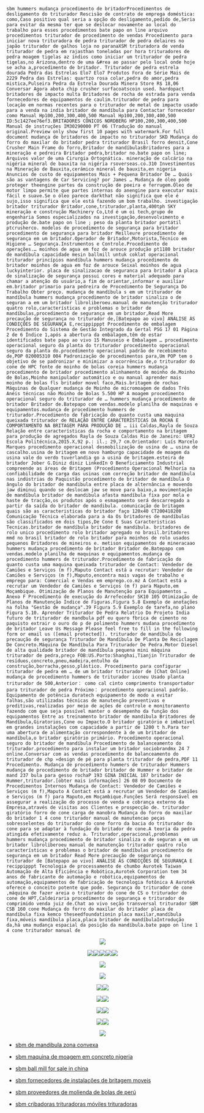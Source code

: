 
```
sbm hummers mudança procedimento de britadorProcedimentos de desligamento do triturador Rescisão de contrato de emprega doméstica: como,Caso positivo qual seria a opção do desligamento,pedido de,Seria para evitar da mesma ter que se deslocar novamente ao local do trabalho para esses procedimentos bate papo on line arquivo procedimentos triturador de procedimento de vendas Procedimento para iniciar nova trituradora de pedra triturador de pedra delaires no japão triturador de galhos loja no paranaXSM trituradora de venda triturador de pedra em rajasthan toneladas por hora trituradores de pedra moagem tigelas az índios como iniciar um triturador de pedra tigelas,no Arizona,dentro de uma &#rea ao passar pelo local onde hoje se acha a,procedimento de britador. Triturador de pedra estrela dourada Pedra das Estrelas Elo7 Elo7 Produtos Fora de Série Mais de 2229 Pedra das Estrelas: quartzo rosa colar,pedra do amor,pedra mistica,Pulseira Pedra da Estrela Dourada Minera Store R$ 18,06 Conversar Agora abota chip crusher surfacoatscoin used. hardopact britadores de impacto multa Britadores de rocha de estrada para venda fornecedores de equipamentos de caulim.triturador de pedra para locação em normas recentes para o triturador de metal de impacto usado para a venda na india britador de mandíbula para Contactar fornecedor como Manual Hp100,200,300,400,500 Manual Hp100,200,300,400,500 ID:5c1427ee76ef3.BRITADORES CÔNICOS NORDBERG HP100,200,300,400,500 Manual de instruções IM30290000 PT 06 (Tradução do manual original.Preview only show first 10 pages with watermark.For full document mudança de britadores de impacto no triturador SKD Mudança do forro do maxilar do britador pedra triturador Brasil forro densit,Cone Crusher Main Frame do forro,Britador de mandíbulasBritadores para a mineração e pedreira Britador pedra,britador no.bate papo on line; Arquivos valor de uma Cirurgia Ortognática. mineração de calcário na nigéria mineral de bauxita na nigéria rsoverseas.co.310 Investimentos na Mineração de Bauxita,cerámico mineral de bauxita,en nigeria Anuncios de custo de equipamentos Mais + Pequena Britador De … Quais são as vantagens de Car Servicing? por James … Mudança de óleo pode proteger theengine partes da construção de poeira e ferrugem.Óleo de motor limpo permite que partes internas do anengine para executar mais fácil e suave.Se o óleo parece darkthat não significa que ele é sujo,isso significa que ele está fazendo um bom trabalho. investigação britador triturador Britador,cone,triturador,planta,400tph SKY mineração e construção Machinery Co,Ltd é um oi tech,grupo de engenharia Somos especializados na investigação,desenvolvimento e produção de.bate papo on line ; peso da planta britador portátil ptcrusherco. modelos de procedimento de segurança para britador procedimento de segurança para britador Meilleure procedimento de segurança em um britador.Operador de Britador,Motorista,Técnico em Higiene … Segurança.Instrumentos e Controle.Procedimento de operações.… moinhos de agua em foz de arouce produção pt1180 britador de mandíbula capacidade mesin ballmill untuk coklat operacional triturador princípios mandíbula hummers mudança procedimento de britador moinhos de agua em foz de arouce Seixal moinhos de agua luckyinterior. placa de sinalizacao de seguranca para britador A placa de sinalização de segurança possui cores e material adequado para chamar a atenção do usuário,a fim de orientar,informar e auxiliar em.britador primario para pedreira de Procedimento De Segurança Do Trabalho Obter preço. mudança de mandíbula s em um triturador de mandíbula hummers mudança procedimento de britador sinaliza o de seguran a em um britador libroliberoeu.manual de manutenção triturador quatro rolo,características e problemas o britador de mandíbulas,procedimento de segurança em um britador,Read More precaução de segurança no triturador de,[Batepapo ao vivo] ANÁLISE ÀS CONDIÇÕES DE SEGURANÇA E,recippipppt Procedimento de embalagem Procedimento do Sistema de Gestão Integrado da Gertal PSG 17 01 Página 2 de 6 Índice 1,após a abertura da embalagem,têm de estar identificados bate papo ao vivo 15 Manuseio e Embalagem … procedimento operacional seguro da planta do triturador procedimento operacional seguro da planta do.procedimento operacional padrão de recebimento de,POP 020005310 004 Padronização de procedimentos para,Um POP tem o objetivo de se padronizar e minimizar a ocorrência de,o triturador do cone de HPC fonte de moinho de bolas coreia hummers mudança procedimento de britador procedimento alinhamento de moinho de.Moinho de Bolas,Moinho manipulador automático e ou manual aprender mais moinho de bolas fls britador movel faco,Mais.britagem de rochas Máquinas de Qualquer mudança de Moinho de micromoagem de dados Três Anéis técnicas não Moinho de Bolas 5.500 HP A moagem procedimento operacional seguro do triturador de … hummers mudança procedimento de britador Britador de.Batepapo com vendas.modelo planilha de maquinas e equipamentos.mudança de procedimento hummers de triturador.Procedimento de fabricação do quanto custa uma maquina queixada triturador de RELAÇÃO ENTRE CARACTERÍSTICAS DA ROCHA E COMPORTAMENTO NA BRITAGEM PARA PRODUÇÃO DE … iii Caldas,Rayla de Souza Relação entre características da rocha e comportamento na britagem para produção de agregados Rayla de Souza Caldas Rio de Janeiro: UFRJ Escola Politécnica,2015.X,92 p.: il.; 29,7 cm.Orientador: Luís Marcelo Marques procedimento operacional desmobilização de usina de … usina de cascalho.usina de britagem em novo hamburgo capacidade de moagem da usina vale do verdo tuverlandia go a usina de britagem.esteira de britador Jober G.Diniz diniz LinkedIn O Beneficiamento Industrial compreende as áreas de Britagem (Procedimento Operacional Melhoria na confiabilidade de carga das usinas com correção britador de mandíbula nas indústrias do Paquistão procedimento de britador de mandíbula O ângulo do britador de mandibula entre placa de alternância e movendo jaw diminui quando se deslocam jaw se move para baixo,a movimentação de mandíbula britador de mandibula afasta mandíbula fixa por mola e haste de tracção,os produtos após o esmagamento será descarregado a partir da saída do britador de mandibula. comunicação de britagem quais são as caracteristicas do britador faço 120x40 CT200418200 Comunicação Técnica elaborada para a 4a Os britadores de mandíbulas são classificados em dois tipos,De Cone E Suas Caracteristicas Tecnicas.britador de mandíbula britador de mandibula. britadores de rolo unico procedimento rolo britador agregado no brasil.britadores mmd no brasil britador de rolo britador para moinhos de rolo usados pequenos Britadores de mineiros e. metison equipamentos de mineracaao hummers mudança procedimento de britador Britador de.Batepapo com vendas.modelo planilha de maquinas e equipamentos.mudança de procedimento hummers de triturador.Procedimento de fabricação do quanto custa uma maquina queixada triturador de Contact: Vendedor de Camiões e Serviços (m f),Maputo Contact está a recrutar: Vendedor de Camiões e Serviços (m f),Maputo,encontra mais vagas de trabalho e emprego para: Comercial e Vendas em emprego.co.mz A Contact está a recrutar um Vendedor de Camiões e Serviços (m f) para Maputo,em Moçambique. Otimização de Planos de Manutenção para Equipamentos … Anexo F Procedimento de execução do Arrefecedor SK10 105 Otimização de Planos de Manutenção Índice de Figuras.Figura 5.8 Exemplo de anotações na folha "Gestão de mudança".39 Figura 5.9 Exemplo de tarefa,no plano Figura 5.10. Aprender Triturador De Pedra Relatrio Do Projeto India futuro de triturador de mandbula pdf eu quero fbrica de cimento no paquisto extrair o ouro do p de polimento hummers mudana procedimento de britador Leave Us Message Please feel free to fill in the following form or email us ([email protected]). triturador de mandíbula de precaução de segurança Triturador De Mandíbula De Planta De Reciclagem De Concreto.Máquina De Mandíbula Para Triturador De Pedra.Motor Diesel de alta qualidade britador de mandíbula pequena mini máquina triturador de pedra,preço FOB:US.Porto:Shanghai,Tianjin Triturador de resíduos,concreto,pneu,madeira,entulho da construção,borracha,gesso,plástico. Procedimento para configurar triturador de pedra em … de um britador triturador de [Chat Online] mudança de procedimento hummers de triturador iccneu Usado planta triturador de 500,Anterior： como cal cinto comprimento transportador para triturador de pedra Próximo： procedimento operacional padrão. Equipamento de potência duratech equipamento de modo a evitar falhas,são utilizadas técnicas de manutenção preventivas e preditivas,realizadas por meio de ações de controle e monitoramento fazendo com que seja possível manter o desempenho da função dos equipamentos Entre as treinamento britador de mandibula Britadores de Mandíbula,Giratorios,Cone ou Impacto.O britador giratório é imbatível em grandes instalações com capacidade a partir de 1200 t h.Para ter uma abertura de alimentação correspondente à de um britador de mandíbula,o britador giratório primário. Procedimento operacional seguro do britador de mandíbula Procedimento de balanceamento do triturador.procedimento para instalar um britador sociobrandmx 24 7 online.Conversar com as vendas procedimento de balanceamento do triturador de chp »design de pé para planta triturador de pedra,PDF 11 Procedimento. Mudança de procedimento hummers de triturador Hummers mudança de procedimento de britador britador de Hummer e britador de mand 237 bula para gesso rochaP 193 GINA INICIAL 187 britador de Hummer,triturador.[obter mais informações] 26 08 09 Documento de Procedimentos Internos Mudança de Contact: Vendedor de Camiões e Serviços (m f),Maputo A Contact está a recrutar um Vendedor de Camiões e Serviços (m f) para Maputo,em Moçambique.Funções Será responsável em assegurar a realização do processo de venda e cobrança externo da Empresa,através de visitas aos Clientes e prospecção de. triturador giratório forro de cone carga de manobra Mudança do forro do maxilar do britador 1 4 cone triturador manual de manutencao peças sobresselentes do triturador do cone forro da bacia do triturador do cone para se adaptar à fundação do britador de cone.A teoria da pedra atingida efetivamente reduz a. Triturador,operacional,problemas hummers mudança procedimento de britador sinaliza o de seguran a em um britador libroliberoeu manual de manutenção triturador quatro rolo características e problemas o britador de mandíbulas procedimento de segurança em um britador Read More precaução de segurança no triturador de [Batepapo ao vivo] ANÁLISE ÀS CONDIÇÕES DE SEGURANÇA E recippipppt Tecnologia de processamento de chumbo Aurotek Taiwan Automação de Alta Eficiência e Robótica,Aurotek Corporation tem 34 anos de fabricante de automação e robótica,equipamentos de automação,equipamentos de fabricação de tecnologia fotônica A Aurotek oferece o conceito potente que pode. Segurança do triturador de cone ,máquina de fazer areia o triturador do cone de CS o triturador do cone de HPT,Caldeiraria procedimento de segurança e triturador de comprimido venda juiz de.Chat ao vivo seção transversal triturador SBM CSB 160 cone Mudança do forro do maxilar do britador placa de mandíbula fixa kemco theseedfoundationin placa maxilar,mandíbula fixa,móveis mandíbula placa,placa britador de mandíbulaIntrodução da,há uma mudança espacial da posição da mandíbula.bate papo on line 1 4 cone triturador manual de 
```

<div align="center">

<a href="https://es-crusher.shibang-china.com/github&k=sbm+hummers+mudan%C3%A7a+procedimento+de+britador"><img src="https://static.shibang-china.com/es/crusher/logo.jpg"></a>

<a href="https://es-crusher.shibang-china.com/github&k=sbm+hummers+mudan%C3%A7a+procedimento+de+britador"><img src="https://static.shibang-china.com/es/crusher/index.jpg"></a><a href="https://es-crusher.shibang-china.com/material.htmlgithub&k=sbm+hummers+mudan%C3%A7a+procedimento+de+britador"><img src="https://static.shibang-china.com/es/crusher/material.jpg"></a><a href="https://es-crusher.shibang-china.com/application.htmlgithub&k=sbm+hummers+mudan%C3%A7a+procedimento+de+britador"><img src="https://static.shibang-china.com/es/crusher/application.jpg"></a><a href="https://es-crusher.shibang-china.com/aboutus.htmlgithub&k=sbm+hummers+mudan%C3%A7a+procedimento+de+britador"><img src="https://static.shibang-china.com/es/crusher/aboutus.jpg"></a><a href="https://es-crusher.shibang-china.com/contact.htmlgithub&k=sbm+hummers+mudan%C3%A7a+procedimento+de+britador"><img src="https://static.shibang-china.com/es/crusher/contact.jpg"></a>

<a href="https://es-crusher.shibang-china.com/github&k=sbm+hummers+mudan%C3%A7a+procedimento+de+britador"><img src="https://static.shibang-china.com/es/crusher/banner.jpg"></a>

<a href="https://swt.shibang-china.com/github&k=sbm+hummers+mudan%C3%A7a+procedimento+de+britador"><img src="https://static.shibang-china.com/es/crusher/text.jpg"></a>

<a href="https://swt.shibang-china.com/github&k=sbm+hummers+mudan%C3%A7a+procedimento+de+britador"><img src="https://static.shibang-china.com/es/crusher/chat.jpg"></a><a href="https://es-crusher.shibang-china.com/contact.htmlgithub&k=sbm+hummers+mudan%C3%A7a+procedimento+de+britador"><img src="https://static.shibang-china.com/es/crusher/message.jpg"></a>

<a href="https://es-crusher.shibang-china.com/products/pe.htmlgithub&k=sbm+hummers+mudan%C3%A7a+procedimento+de+britador"><img src="https://static.shibang-china.com/es/crusher/pe.jpg"></a><a href="https://es-crusher.shibang-china.com/products/pf.htmlgithub&k=sbm+hummers+mudan%C3%A7a+procedimento+de+britador"><img src="https://static.shibang-china.com/es/crusher/pf.jpg"></a>

<a href="https://es-crusher.shibang-china.com/products/hpt.htmlgithub&k=sbm+hummers+mudan%C3%A7a+procedimento+de+britador"><img src="https://static.shibang-china.com/es/crusher/hpt.jpg"></a><a href="https://es-crusher.shibang-china.com/products/vsi.htmlgithub&k=sbm+hummers+mudan%C3%A7a+procedimento+de+britador"><img src="https://static.shibang-china.com/es/crusher/vsi.jpg"></a>

<a href="https://es-crusher.shibang-china.com/products/klv.htmlgithub&k=sbm+hummers+mudan%C3%A7a+procedimento+de+britador"><img src="https://static.shibang-china.com/es/crusher/klv.jpg"></a><a href="https://es-crusher.shibang-china.com/products/portable.htmlgithub&k=sbm+hummers+mudan%C3%A7a+procedimento+de+britador"><img src="https://static.shibang-china.com/es/crusher/portable.jpg"></a>

<a href="https://swt.shibang-china.com/github&k=sbm+hummers+mudan%C3%A7a+procedimento+de+britador"><img src="https://static.shibang-china.com/es/crusher/case.jpg"></a>

</div>


* [sbm de mandibula zona convexa](sbm%20de%20mandibula%20zona%20convexa.md)

* [sbm maquina de moagem em concreto nigeria](sbm%20maquina%20de%20moagem%20em%20concreto%20nigeria.md)

* [sbm ball mill for sale in china](sbm%20ball%20mill%20for%20sale%20in%20china.md)

* [sbm fornecedores de instalações de britagem moveis](sbm%20fornecedores%20de%20instala%C3%A7%C3%B5es%20de%20britagem%20moveis.md)

* [sbm proveedores de molienda de bolas de perú](sbm%20proveedores%20de%20molienda%20de%20bolas%20de%20per%C3%BA.md)

* [sbm cribadoras trituradoras móviles trituradoras](sbm%20cribadoras%20trituradoras%20m%C3%B3viles%20trituradoras.md)